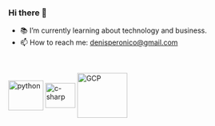 ### Hi there 👋

- 📚 I’m currently learning about technology and business.
- 📫 How to reach me: denisperonico@gmail.com

##

<div style="display: inline_block"><br>
  <img align="center" alt="python" height="60" width="70" src="https://cdn.jsdelivr.net/gh/devicons/devicon/icons/python/python-original.svg">
  <img align="center" alt="c-sharp" height="50" width="60" src="https://cdn.jsdelivr.net/gh/devicons/devicon/icons/csharp/csharp-original.svg">
  <img align="center" alt="GCP" height="90" width="100" src="https://cdn.jsdelivr.net/gh/devicons/devicon/icons/googlecloud/googlecloud-original-wordmark.svg">
</div>
